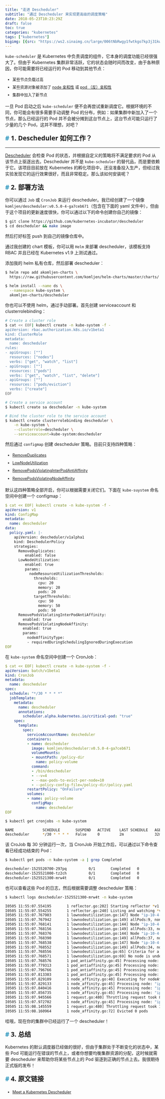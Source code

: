 ```yaml
---
title: "走进 Descheduler"
subtitle: "通过 Descheduler 来实现更高级的调度策略"
date: 2018-05-23T10:23:29Z
draft: false
toc: true
categories: "kubernetes"
tags: ["kubernetes"]
bigimg: [{src: "https://ws2.sinaimg.cn/large/006tNbRwgy1fwtkgo7kp3j31kw0d0750.jpg"}]
---
```


<!--more-->

`kube-scheduler` 是 Kubernetes 中负责调度的组件，它本身的调度功能已经很强大了。但由于 Kubernetes 集群非常活跃，它的状态会随时间而改变，由于各种原因，你可能需要将已经运行的 Pod 移动到其他节点：

+ 某些节点负载过高
+ 某些资源对象被添加了 [node 亲和性](https://kubernetes.io/docs/concepts/configuration/assign-pod-node/#node-affinity-beta-feature) 或 [pod （反）亲和性](https://kubernetes.io/docs/concepts/configuration/assign-pod-node/#inter-pod-affinity-and-anti-affinity-beta-feature)
+ 集群中加入了新节点

一旦 Pod 启动之后 `kube-scheduler` 便不会再尝试重新调度它。根据环境的不同，你可能会有很多需要手动调整 Pod 的分布，例如：如果集群中新加入了一个节点，那么已经运行的 Pod 并不会被分摊到这台节点上，这台节点可能只运行了少量的几个 Pod，这并不理想，对吧？

## 1. Descheduler 如何工作？

----

[Descheduler](https://github.com/kubernetes-incubator/descheduler) 会检查 Pod 的状态，并根据自定义的策略将不满足要求的 Pod 从该节点上驱逐出去。Descheduler 并不是 `kube-scheduler` 的替代品，而是要依赖于它。该项目目前放在 Kubernetes 的孵化项目中，还没准备投入生产，但经过我实验发现它的运行效果很好，而且非常稳定。那么该如何安装呢？

## 2. 部署方法

你可以通过 `Job` 或 `CronJob` 来运行 descheduler。我已经创建了一个镜像 `komljen/descheduler:v0.5.0-4-ga7ceb671`（包含在下面的 yaml 文件中），但由于这个项目的更新速度很快，你可以通过以下的命令创建你自己的镜像：

```bash
$ git clone https://github.com/kubernetes-incubator/descheduler
$ cd descheduler && make image
```

然后打好标签 push 到自己的镜像仓库中。

通过我创建的 chart 模板，你可以用 `Helm` 来部署 descheduler，该模板支持 RBAC 并且已经在 Kubernetes v1.9 上测试通过。

添加我的 helm 私有仓库，然后部署 descheduler：

```bash
$ helm repo add akomljen-charts \
  https://raw.githubusercontent.com/komljen/helm-charts/master/charts/
  
$ helm install --name ds \
  --namespace kube-system \
  akomljen-charts/descheduler
```

你也可以不使用 helm，通过手动部署。首先创建 serviceaccount 和 clusterrolebinding：

```bash
# Create a cluster role
$ cat << EOF| kubectl create -n kube-system -f -
apiVersion: rbac.authorization.k8s.io/v1beta1
kind: ClusterRole
metadata:
  name: descheduler
rules:
- apiGroups: [""]
  resources: ["nodes"]
  verbs: ["get", "watch", "list"]
- apiGroups: [""]
  resources: ["pods"]
  verbs: ["get", "watch", "list", "delete"]
- apiGroups: [""]
  resources: ["pods/eviction"]
  verbs: ["create"]
EOF

# Create a service account
$ kubectl create sa descheduler -n kube-system

# Bind the cluster role to the service account
$ kubectl create clusterrolebinding descheduler \
    -n kube-system \
    --clusterrole=descheduler \
    --serviceaccount=kube-system:descheduler
```

然后通过 `configmap` 创建 descheduler 策略。目前只支持四种策略：

+ [RemoveDuplicates](https://github.com/kubernetes-incubator/descheduler#removeduplicates)
+ [LowNodeUtilization](https://github.com/kubernetes-incubator/descheduler#lownodeutilization)
+ [RemovePodsViolatingInterPodAntiAffinity](https://github.com/kubernetes-incubator/descheduler#removepodsviolatinginterpodantiaffinity)
+ [RemovePodsViolatingNodeAffinity](https://github.com/kubernetes-incubator/descheduler#removepodsviolatingnodeaffinity)

默认这四种策略全部开启，你可以根据需要关闭它们。下面在 `kube-suystem` 命名空间中创建一个 configmap：

```yaml
$ cat << EOF| kubectl create -n kube-system -f -
apiVersion: v1
kind: ConfigMap
metadata:
  name: descheduler
data:
  policy.yaml: |-  
    apiVersion: descheduler/v1alpha1
    kind: DeschedulerPolicy
    strategies:
      RemoveDuplicates:
         enabled: false
      LowNodeUtilization:
         enabled: true
         params:
           nodeResourceUtilizationThresholds:
             thresholds:
               cpu: 20
               memory: 20
               pods: 20
             targetThresholds:
               cpu: 50
               memory: 50
               pods: 50
      RemovePodsViolatingInterPodAntiAffinity:
        enabled: true
      RemovePodsViolatingNodeAffinity:
        enabled: true
        params:
          nodeAffinityType:
          - requiredDuringSchedulingIgnoredDuringExecution
EOF
```

在 `kube-system` 命名空间中创建一个 CronJob：

```yaml
$ cat << EOF| kubectl create -n kube-system -f -
apiVersion: batch/v1beta1
kind: CronJob
metadata:
  name: descheduler
spec:
  schedule: "*/30 * * * *"
  jobTemplate:
    metadata:
      name: descheduler
      annotations:
        scheduler.alpha.kubernetes.io/critical-pod: "true"
    spec:
      template:
        spec:
          serviceAccountName: descheduler
          containers:
          - name: descheduler
            image: komljen/descheduler:v0.5.0-4-ga7ceb671
            volumeMounts:
            - mountPath: /policy-dir
              name: policy-volume
            command:
            - /bin/descheduler
            - --v=4
            - --max-pods-to-evict-per-node=10
            - --policy-config-file=/policy-dir/policy.yaml
          restartPolicy: "OnFailure"
          volumes:
          - name: policy-volume
            configMap:
              name: descheduler
EOF
```

```bash
$ kubectl get cronjobs -n kube-system

NAME             SCHEDULE       SUSPEND   ACTIVE    LAST SCHEDULE   AGE
descheduler      */30 * * * *   False     0         2m              32m
```

该 CroJob 每 30 分钟运行一次，当 CronJob 开始工作后，可以通过以下命令查看已经成功结束的 Pod：

```bash
$ kubectl get pods -n kube-system -a | grep Completed

descheduler-1525520700-297pq          0/1       Completed   0          1h
descheduler-1525521000-tz2ch          0/1       Completed   0          32m
descheduler-1525521300-mrw4t          0/1       Completed   0          2m
```

也可以查看这些 Pod 的日志，然后根据需要调整 descheduler 策略：

```bash
$ kubectl logs descheduler-1525521300-mrw4t -n kube-system

I0505 11:55:07.554195       1 reflector.go:202] Starting reflector *v1.Node (1h0m0s) from github.com/kubernetes-incubator/descheduler/pkg/descheduler/node/node.go:84
I0505 11:55:07.554255       1 reflector.go:240] Listing and watching *v1.Node from github.com/kubernetes-incubator/descheduler/pkg/descheduler/node/node.go:84
I0505 11:55:07.767903       1 lownodeutilization.go:147] Node "ip-10-4-63-172.eu-west-1.compute.internal" is appropriately utilized with usage: api.ResourceThresholds{"cpu":41.5, "memory":1.3635487207675927, "pods":8.181818181818182}
I0505 11:55:07.767942       1 lownodeutilization.go:149] allPods:9, nonRemovablePods:9, bePods:0, bPods:0, gPods:0
I0505 11:55:07.768141       1 lownodeutilization.go:144] Node "ip-10-4-36-223.eu-west-1.compute.internal" is over utilized with usage: api.ResourceThresholds{"cpu":48.75, "memory":61.05259502942694, "pods":30}
I0505 11:55:07.768156       1 lownodeutilization.go:149] allPods:33, nonRemovablePods:12, bePods:1, bPods:19, gPods:1
I0505 11:55:07.768376       1 lownodeutilization.go:144] Node "ip-10-4-41-14.eu-west-1.compute.internal" is over utilized with usage: api.ResourceThresholds{"cpu":39.125, "memory":98.19259268881142, "pods":33.63636363636363}
I0505 11:55:07.768390       1 lownodeutilization.go:149] allPods:37, nonRemovablePods:8, bePods:0, bPods:29, gPods:0
I0505 11:55:07.768538       1 lownodeutilization.go:147] Node "ip-10-4-34-29.eu-west-1.compute.internal" is appropriately utilized with usage: api.ResourceThresholds{"memory":43.19826999287199, "pods":30.90909090909091, "cpu":35.25}
I0505 11:55:07.768552       1 lownodeutilization.go:149] allPods:34, nonRemovablePods:11, bePods:8, bPods:15, gPods:0
I0505 11:55:07.768556       1 lownodeutilization.go:65] Criteria for a node under utilization: CPU: 20, Mem: 20, Pods: 20
I0505 11:55:07.768571       1 lownodeutilization.go:69] No node is underutilized, nothing to do here, you might tune your thersholds further
I0505 11:55:07.768576       1 pod_antiaffinity.go:45] Processing node: "ip-10-4-63-172.eu-west-1.compute.internal"
I0505 11:55:07.779313       1 pod_antiaffinity.go:45] Processing node: "ip-10-4-36-223.eu-west-1.compute.internal"
I0505 11:55:07.796766       1 pod_antiaffinity.go:45] Processing node: "ip-10-4-41-14.eu-west-1.compute.internal"
I0505 11:55:07.813303       1 pod_antiaffinity.go:45] Processing node: "ip-10-4-34-29.eu-west-1.compute.internal"
I0505 11:55:07.829109       1 node_affinity.go:40] Executing for nodeAffinityType: requiredDuringSchedulingIgnoredDuringExecution
I0505 11:55:07.829133       1 node_affinity.go:45] Processing node: "ip-10-4-63-172.eu-west-1.compute.internal"
I0505 11:55:07.840416       1 node_affinity.go:45] Processing node: "ip-10-4-36-223.eu-west-1.compute.internal"
I0505 11:55:07.856735       1 node_affinity.go:45] Processing node: "ip-10-4-41-14.eu-west-1.compute.internal"
I0505 11:55:07.945566       1 request.go:480] Throttling request took 88.738917ms, request: GET:https://100.64.0.1:443/api/v1/pods?fieldSelector=spec.nodeName%3Dip-10-4-41-14.eu-west-1.compute.internal%2Cstatus.phase%21%3DFailed%2Cstatus.phase%21%3DSucceeded
I0505 11:55:07.972702       1 node_affinity.go:45] Processing node: "ip-10-4-34-29.eu-west-1.compute.internal"
I0505 11:55:08.145559       1 request.go:480] Throttling request took 172.751657ms, request: GET:https://100.64.0.1:443/api/v1/pods?fieldSelector=spec.nodeName%3Dip-10-4-34-29.eu-west-1.compute.internal%2Cstatus.phase%21%3DFailed%2Cstatus.phase%21%3DSucceeded
I0505 11:55:08.160964       1 node_affinity.go:72] Evicted 0 pods
```

哇哦，现在你的集群中已经运行了一个 descheduler！

## 3. 总结

Kubernetes 的默认调度器已经做的很好，但由于集群处于不断变化的状态中，某些 Pod 可能运行在错误的节点上，或者你想要均衡集群资源的分配，这时候就需要 descheduler 来帮助你将某些节点上的 Pod 驱逐到正确的节点上去。我很期待正式版的发布！

## 4. 原文链接

+ [Meet a Kubernetes Descheduler](https://akomljen.com/meet-a-kubernetes-descheduler/)

<style>
a:hover{cursor:url(https://ws1.sinaimg.cn/large/006tNbRwgy1fwtq1w7x67j3018016a9x.jpg), pointer;}
body {
    cursor: url(https://ws3.sinaimg.cn/large/006tNbRwgy1fwtq36ft35j301y01ljra.jpg), default;
}
h1,h2,h3,h4,h5,h6 {
    font-family: 'Open Sans', 'Helvetica Neue', Helvetica, Arial, sans-serif;
    font-weight: 800;
    margin-top: 35px;
}
h2 {
    display: block;
    font-size: 1.5em;
    margin-block-start: 0.83em;
    margin-block-end: 0.83em;
    margin-inline-start: 0px;
    margin-inline-end: 0px;
    font-weight: bold;
}
h2::before {
    content: "#";
    margin-right: 5px;
    color: #2d96bd;
}
h3 {
    color: #0099CC;
}
h4 {
    color: #F77A0B;
}
li {
    line-height: 2;
    font-size: 0.9em;
}
blockquote {
    padding: 10px 20px;
    margin: 0 0 20px;
    font-size: 16px;
    border-left: 5px solid #986dbd;
}
#h2{
    margin-bottom:2em;
    margin-right: 5px;
    padding: 8px 15px;
    letter-spacing: 2px;
    background-image: linear-gradient(to right bottom, rgb(0, 188, 212), rgb(63, 81, 181));
    background-color: rgb(63, 81, 181);
    color: rgb(255, 255, 255);
    border-left: 10px solid rgb(51, 51, 51);
    border-radius:5px;
    text-shadow: rgb(102, 102, 102) 1px 1px 1px;
    box-shadow: rgb(102, 102, 102) 1px 1px 2px;
}
#note {
    font-size: 1.5rem;
    font-style: italic;
    padding: 0 1rem;
    margin: 2.5rem 0;
    position: relative;
    background-color: #fafeff;
    border-top: 1px dotted #9954bb;
    border-bottom: 1px dotted #9954bb;
}
#note-title {
    padding: 0.2rem 0.5rem;
    background: #9954bb;
    color: #FFF;
    position: absolute;
    left: 0;
    top: 0.25rem;
    box-shadow: 0 2px 4px rgba(0,0,0,0.2);
    border-radius: 4px;
    -webkit-transform: rotate(-5deg) translateX(-10px) translateY(-25px);
    -moz-transform: rotate(-5deg) translateX(-10px) translateY(-25px);
    -ms-transform: rotate(-5deg) translateX(-10px) translateY(-25px);
    -o-transform: rotate(-5deg) translateX(-10px) translateY(-25px);
    transform: rotate(-5deg) translateX(-10px) translateY(-25px);
}
#inline-yellow {
display:inline;
padding:.2em .6em .3em;
font-size:80%;
font-weight:bold;
line-height:1;
color:#fff;
text-align:center;
white-space:nowrap;
vertical-align:baseline;
border-radius:0;
background-color: #f0ad4e;
}
#inline-green {
display:inline;
padding:.2em .6em .3em;
font-size:80%;
font-weight:bold;
line-height:1;
color:#fff;
text-align:center;
white-space:nowrap;
vertical-align:baseline;
border-radius:0;
background-color: #5cb85c;
}
#inline-blue {
display:inline;
padding:.2em .6em .3em;
font-size:80%;
font-weight:bold;
line-height:1;
color:#fff;
text-align:center;
white-space:nowrap;
vertical-align:baseline;
border-radius:0;
background-color: #2780e3;
}
#inline-purple {
display:inline;
padding:.2em .6em .3em;
font-size:80%;
font-weight:bold;
line-height:1;
color:#fff;
text-align:center;
white-space:nowrap;
vertical-align:baseline;
border-radius:0;
background-color: #9954bb;
}
#div-border-left-red {
display: block;
padding: 10px;
margin: 10px 0;
border: 1px solid #ccc;
border-left-width: 5px;
border-radius: 3px;
border-left-color: #df3e3e;
}
#div-border-left-yellow {
display: block;
padding: 10px;
margin: 10px 0;
border: 1px solid #ccc;
border-left-width: 5px;
border-radius: 3px;
border-left-color: #f0ad4e;
}
#div-border-left-green {
display: block;
padding: 10px;
margin: 10px 0;
border: 1px solid #ccc;
border-left-width: 5px;
border-radius: 3px;
border-left-color: #5cb85c;
}
#div-border-left-blue {
display: block;
padding: 10px;
margin: 10px 0;
border: 1px solid #ccc;
border-left-width: 5px;
border-radius: 3px;
border-left-color: #2780e3;
}
#div-border-left-purple {
display: block;
padding: 10px;
margin: 10px 0;
border: 1px solid #ccc;
border-left-width: 5px;
border-radius: 3px;
border-left-color: #9954bb;
}
#div-border-right-red {
display: block;
padding: 10px;
margin: 10px 0;
border: 1px solid #ccc;
border-right-width: 5px;
border-radius: 3px;
border-right-color: #df3e3e;
}
#div-border-right-yellow {
display: block;
padding: 10px;
margin: 10px 0;
border: 1px solid #ccc;
border-right-width: 5px;
border-radius: 3px;
border-right-color: #f0ad4e;
}
#div-border-right-green {
display: block;
padding: 10px;
margin: 10px 0;
border: 1px solid #ccc;
border-right-width: 5px;
border-radius: 3px;
border-right-color: #5cb85c;
}
#div-border-right-blue {
display: block;
padding: 10px;
margin: 10px 0;
border: 1px solid #ccc;
border-right-width: 5px;
border-radius: 3px;
border-right-color: #2780e3;
}
#div-border-right-purple {
display: block;
padding: 10px;
margin: 10px 0;
border: 1px solid #ccc;
border-right-width: 5px;
border-radius: 3px;
border-right-color: #9954bb;
}
#div-border-top-red {
display: block;
padding: 10px;
margin: 10px 0;
border: 1px solid #ccc;
border-top-width: 5px;
border-radius: 3px;
border-top-color: #df3e3e;
}
#div-border-top-yellow {
display: block;
padding: 10px;
margin: 10px 0;
border: 1px solid #ccc;
border-top-width: 5px;
border-radius: 3px;
border-top-color: #f0ad4e;
}
#div-border-top-green {
display: block;
padding: 10px;
margin: 10px 0;
border: 1px solid #ccc;
border-top-width: 5px;
border-radius: 3px;
border-top-color: #5cb85c;
}
#div-border-top-blue {
display: block;
padding: 10px;
margin: 10px 0;
border: 1px solid #ccc;
border-top-width: 5px;
border-radius: 3px;
border-top-color: #2780e3;
}
#div-border-top-purple {
display: block;
padding: 10px;
margin: 10px 0;
border: 1px solid #ccc;
border-top-width: 5px;
border-radius: 3px;
border-top-color: #9954bb;
}
</style>

